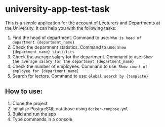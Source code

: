 # university-app-test-task
This is a simple application for the account of Lecturers and Departments at the University. It can help you with the following tasks:

1. Find the head of department. Command to use: `Who is head of department {department_name}`
2. Check the department statistics. Command to use: `Show {department_name} statistics`
3. Check the average salary for the department. Command to use: `Show the average salary for the department {department_name}`
4. Check the number of employees. Command to use: `Show count of employee for {department_name}`
5. Search for lectors. Command to use: `Global search by {template}`

## How to use:
1. Clone the project
2. Initialize PostgreSQL database using `docker-compose.yml`
3. Build and run the app
4. Type commands in a console
